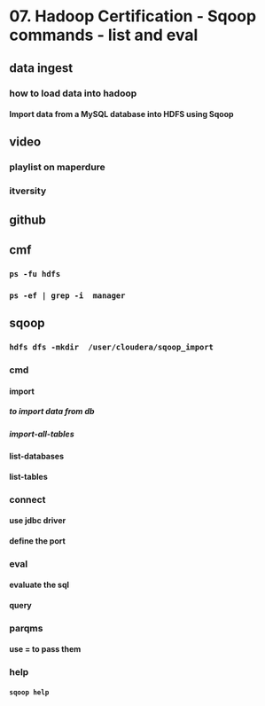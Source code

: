 # 07. Hadoop Certification - Sqoop commands - list and eval

## data ingest

### how to load data into hadoop

#### Import data from a MySQL database into HDFS using Sqoop

## video

### playlist on maperdure

### itversity

## github

## cmf

### `ps -fu hdfs`

### `ps -ef | grep -i  manager`

## sqoop

### `hdfs dfs -mkdir  /user/cloudera/sqoop_import`

### cmd

#### import

##### to import data from db

##### import-all-tables

#### list-databases

#### list-tables

### connect

#### use jdbc driver

#### define the port

### eval

#### evaluate the sql

#### query

### parqms

#### use = to pass them

### help

#### `sqoop help`
